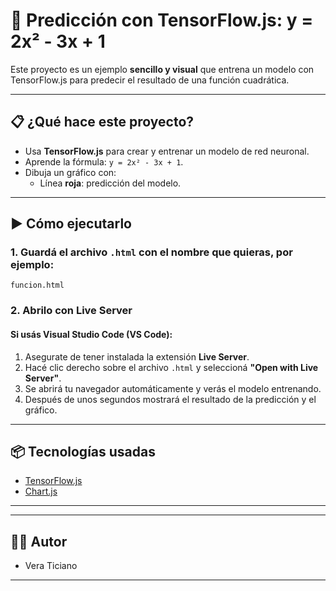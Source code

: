 
# 🧠 Predicción con TensorFlow.js: y = 2x² - 3x + 1

Este proyecto es un ejemplo **sencillo y visual** que entrena un modelo con TensorFlow.js para predecir el resultado de una función cuadrática.

---

## 📋 ¿Qué hace este proyecto?

- Usa **TensorFlow.js** para crear y entrenar un modelo de red neuronal.
- Aprende la fórmula: `y = 2x² - 3x + 1`.
- Dibuja un gráfico con:
  - Línea **roja**: predicción del modelo.

---

## ▶️ Cómo ejecutarlo

### 1. Guardá el archivo `.html` con el nombre que quieras, por ejemplo:

```
funcion.html
```

### 2. Abrilo con Live Server

#### Si usás Visual Studio Code (VS Code):

1. Asegurate de tener instalada la extensión **Live Server**.
2. Hacé clic derecho sobre el archivo `.html` y seleccioná **"Open with Live Server"**.
3. Se abrirá tu navegador automáticamente y verás el modelo entrenando.
4. Después de unos segundos mostrará el resultado de la predicción y el gráfico.

---

## 📦 Tecnologías usadas

- [TensorFlow.js](https://js.tensorflow.org/)
- [Chart.js](https://www.chartjs.org/)

---

---

## 👨‍💻 Autor

- Vera Ticiano

---